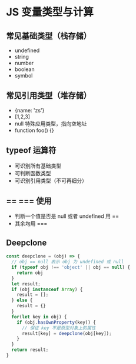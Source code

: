 # JS 变量类型与计算

## 常见基础类型（栈存储）
* undefined
* string
* number
* boolean
* symbol

## 常见引用类型（堆存储）
* {name: 'zs'}
* [1,2,3]
* null 特殊应用类型，指向空地址
* function foo() {}

## typeof 运算符
* 可识别所有基础类型
* 可判断函数类型
* 可识别引用类型（不可再细分）

## == === 使用
* 判断一个值是否是 null 或者 undefined 用 ==
* 其余均用 ===

## Deepclone
```js
const deepclone = (obj) => {
  // obj == null 表示 obj 为 undefined 或 null
  if (typeof obj !== 'object' || obj == null) {
    return obj
  }
  let result;
  if (obj instanceof Array) {
    result = [];
  } else {
    result = {}
  }
  for(let key in obj) {
    if (obj.hasOwnProperty(key)) {
      // 保证 key 不是原型对象上的属性
      result[key] = deepclone(obj[key]);
    }
  }
  return result;
}
```
